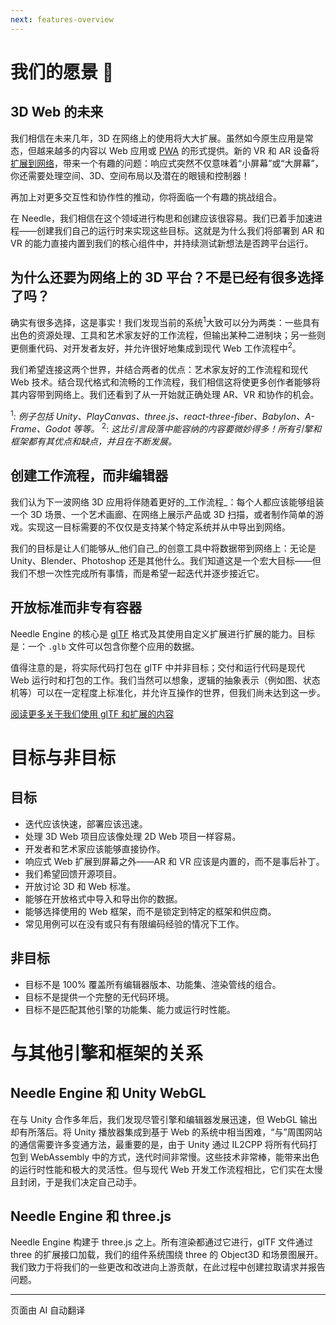 ```yaml
---
next: features-overview
---
```


# 我们的愿景 🔮

## 3D Web 的未来

我们相信在未来几年，3D 在网络上的使用将大大扩展。虽然如今原生应用是常态，但越来越多的内容以 Web 应用或 [PWA](https://web.dev/progressive-web-apps/) 的形式提供。新的 VR 和 AR 设备将[扩展到网络](https://immersive-web.github.io/webxr-samples/)，带来一个有趣的问题：响应式突然不仅意味着“小屏幕”或“大屏幕”，你还需要处理空间、3D、空间布局以及潜在的眼镜和控制器！

再加上对更多交互性和协作性的推动，你将面临一个有趣的挑战组合。

在 Needle，我们相信在这个领域进行构思和创建应该很容易。我们已着手加速进程——创建我们自己的运行时来实现这些目标。这就是为什么我们将部署到 AR 和 VR 的能力直接内置到我们的核心组件中，并持续测试新想法是否跨平台运行。

## 为什么还要为网络上的 3D 平台？不是已经有很多选择了吗？

确实有很多选择，这是事实！我们发现当前的系统<sup>1</sup>大致可以分为两类：一些具有出色的资源处理、工具和艺术家友好的工作流程，但输出某种二进制块；另一些则更侧重代码、对开发者友好，并允许很好地集成到现代 Web 工作流程中<sup>2</sup>。

我们希望连接这两个世界，并结合两者的优点：艺术家友好的工作流程和现代 Web 技术。结合现代格式和流畅的工作流程，我们相信这将使更多创作者能够将其内容带到网络上。我们还看到了从一开始就正确处理 AR、VR 和协作的机会。

<sup>1</sup>: _例子包括 Unity、PlayCanvas、three.js、react-three-fiber、Babylon、A-Frame、Godot 等等。_
<sup>2</sup>: _这比引言段落中能容纳的内容要微妙得多！所有引擎和框架都有其优点和缺点，并且在不断发展。_

## 创建工作流程，而非编辑器

我们认为下一波网络 3D 应用将伴随着更好的_工作流程_：每个人都应该能够组装一个 3D 场景、一个艺术画廊、在网络上展示产品或 3D 扫描，或者制作简单的游戏。实现这一目标需要的不仅仅是支持某个特定系统并从中导出到网络。

我们的目标是让人们能够从_他们自己_的创意工具中将数据带到网络上：无论是 Unity、Blender、Photoshop 还是其他什么。我们知道这是一个宏大目标——但我们不想一次性完成所有事情，而是希望一起迭代并逐步接近它。

## 开放标准而非专有容器

Needle Engine 的核心是 [glTF](https://registry.khronos.org/glTF/specs/2.0/glTF-2.0.html) 格式及其使用自定义扩展进行扩展的能力。目标是：一个 `.glb` 文件可以包含你整个应用的数据。

值得注意的是，将实际代码打包在 glTF 中并非目标；交付和运行代码是现代 Web 运行时和打包的工作。我们当然可以想象，逻辑的抽象表示（例如图、状态机等）可以在一定程度上标准化，并允许互操作的世界，但我们尚未达到这一步。

[阅读更多关于我们使用 glTF 和扩展的内容](./technical-overview.md)

# 目标与非目标

## 目标
- 迭代应该快速，部署应该迅速。
- 处理 3D Web 项目应该像处理 2D Web 项目一样容易。
- 开发者和艺术家应该能够直接协作。
- 响应式 Web 扩展到屏幕之外——AR 和 VR 应该是内置的，而不是事后补丁。
- 我们希望回馈开源项目。
- 开放讨论 3D 和 Web 标准。
- 能够在开放格式中导入和导出你的数据。
- 能够选择使用的 Web 框架，而不是锁定到特定的框架和供应商。
- 常见用例可以在没有或只有有限编码经验的情况下工作。

## 非目标
- 目标不是 100% 覆盖所有编辑器版本、功能集、渲染管线的组合。
- 目标不是提供一个完整的无代码环境。
- 目标不是匹配其他引擎的功能集、能力或运行时性能。

# 与其他引擎和框架的关系

## Needle Engine 和 Unity WebGL

在与 Unity 合作多年后，我们发现尽管引擎和编辑器发展迅速，但 WebGL 输出却有所落后。将 Unity 播放器集成到基于 Web 的系统中相当困难，“与”周围网站的通信需要许多变通方法，最重要的是，由于 Unity 通过 IL2CPP 将所有代码打包到 WebAssembly 中的方式，迭代时间非常慢。这些技术非常棒，能带来出色的运行时性能和极大的灵活性。但与现代 Web 开发工作流程相比，它们实在太慢且封闭，于是我们决定自己动手。

## Needle Engine 和 three.js

Needle Engine 构建于 three.js 之上。所有渲染都通过它进行，glTF 文件通过 three 的扩展接口加载，我们的组件系统围绕 three 的 Object3D 和场景图展开。我们致力于将我们的一些更改和改进向上游贡献，在此过程中创建拉取请求并报告问题。

---
页面由 AI 自动翻译